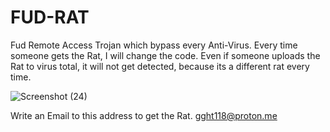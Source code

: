 # FUD-RAT
Fud Remote Access Trojan which bypass every Anti-Virus. Every time someone gets the Rat, I will change the code.
Even if someone uploads the Rat to virus total, it will not get detected, because its a different rat every time. 

![Screenshot (24)](https://user-images.githubusercontent.com/124307301/216442996-001436c4-12ca-4f70-8578-bf88e6c4fd9b.png)

Write an Email to this address to get the Rat. gght118@proton.me
